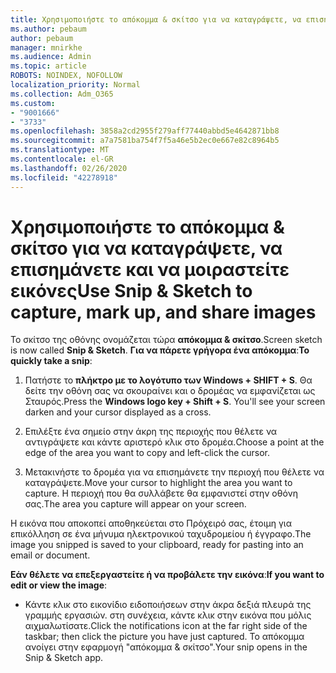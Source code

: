 ```yaml
---
title: Χρησιμοποιήστε το απόκομμα & σκίτσο για να καταγράψετε, να επισημάνετε και να μοιραστείτε εικόνες
ms.author: pebaum
author: pebaum
manager: mnirkhe
ms.audience: Admin
ms.topic: article
ROBOTS: NOINDEX, NOFOLLOW
localization_priority: Normal
ms.collection: Adm_O365
ms.custom:
- "9001666"
- "3733"
ms.openlocfilehash: 3858a2cd2955f279aff77440abbd5e4642871bb8
ms.sourcegitcommit: a7a7581ba754f7f5a46e5b2ec0e667e82c8964b5
ms.translationtype: MT
ms.contentlocale: el-GR
ms.lasthandoff: 02/26/2020
ms.locfileid: "42278918"
---
```

# <a name="use-snip--sketch-to-capture-mark-up-and-share-images"></a><span data-ttu-id="bf951-102">Χρησιμοποιήστε το απόκομμα & σκίτσο για να καταγράψετε, να επισημάνετε και να μοιραστείτε εικόνες</span><span class="sxs-lookup"><span data-stu-id="bf951-102">Use Snip & Sketch to capture, mark up, and share images</span></span>

<span data-ttu-id="bf951-103">Το σκίτσο της οθόνης ονομάζεται τώρα **απόκομμα & σκίτσο**.</span><span class="sxs-lookup"><span data-stu-id="bf951-103">Screen sketch is now called **Snip & Sketch**.</span></span> <span data-ttu-id="bf951-104">**Για να πάρετε γρήγορα ένα απόκομμα**:</span><span class="sxs-lookup"><span data-stu-id="bf951-104">**To quickly take a snip**:</span></span>

1. <span data-ttu-id="bf951-105">Πατήστε το **πλήκτρο με το λογότυπο των Windows + SHIFT + S**. Θα δείτε την οθόνη σας να σκουραίνει και ο δρομέας να εμφανίζεται ως Σταυρός.</span><span class="sxs-lookup"><span data-stu-id="bf951-105">Press the **Windows logo key + Shift + S**. You'll see your screen darken and your cursor displayed as a cross.</span></span> 

2. <span data-ttu-id="bf951-106">Επιλέξτε ένα σημείο στην άκρη της περιοχής που θέλετε να αντιγράψετε και κάντε αριστερό κλικ στο δρομέα.</span><span class="sxs-lookup"><span data-stu-id="bf951-106">Choose a point at the edge of the area you want to copy and left-click the cursor.</span></span> 

3. <span data-ttu-id="bf951-107">Μετακινήστε το δρομέα για να επισημάνετε την περιοχή που θέλετε να καταγράψετε.</span><span class="sxs-lookup"><span data-stu-id="bf951-107">Move your cursor to highlight the area you want to capture.</span></span> <span data-ttu-id="bf951-108">Η περιοχή που θα συλλάβετε θα εμφανιστεί στην οθόνη σας.</span><span class="sxs-lookup"><span data-stu-id="bf951-108">The area you capture will appear on your screen.</span></span>

<span data-ttu-id="bf951-109">Η εικόνα που αποκοπεί αποθηκεύεται στο Πρόχειρό σας, έτοιμη για επικόλληση σε ένα μήνυμα ηλεκτρονικού ταχυδρομείου ή έγγραφο.</span><span class="sxs-lookup"><span data-stu-id="bf951-109">The image you snipped is saved to your clipboard, ready for pasting into an email or document.</span></span> 

<span data-ttu-id="bf951-110">**Εάν θέλετε να επεξεργαστείτε ή να προβάλετε την εικόνα**:</span><span class="sxs-lookup"><span data-stu-id="bf951-110">**If you want to edit or view the image**:</span></span> 

- <span data-ttu-id="bf951-111">Κάντε κλικ στο εικονίδιο ειδοποιήσεων στην άκρα δεξιά πλευρά της γραμμής εργασιών. στη συνέχεια, κάντε κλικ στην εικόνα που μόλις αιχμαλωτίσατε.</span><span class="sxs-lookup"><span data-stu-id="bf951-111">Click the notifications icon at the far right side of the taskbar; then click the picture you have just captured.</span></span> <span data-ttu-id="bf951-112">Το απόκομμα ανοίγει στην εφαρμογή "απόκομμα & σκίτσο".</span><span class="sxs-lookup"><span data-stu-id="bf951-112">Your snip opens in the Snip & Sketch app.</span></span>
